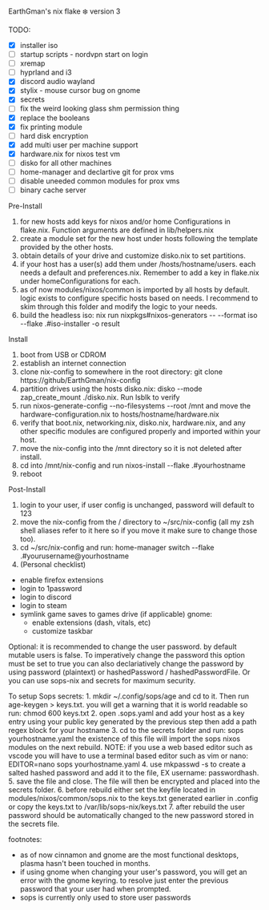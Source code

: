 EarthGman's nix flake ❄️ version 3


TODO:
- [x] installer iso
- [ ] startup scripts - nordvpn start on login
- [ ] xremap
- [ ] hyprland and i3
- [x] discord audio wayland
- [x] stylix - mouse cursor bug on gnome
- [x] secrets
- [ ] fix the weird looking glass shm permission thing
- [x] replace the booleans
- [x] fix printing module
- [ ] hard disk encryption
- [x] add multi user per machine support
- [x] hardware.nix for nixos test vm
- [ ] disko for all other machines
- [ ] home-manager and declartive git for prox vms
- [ ] disable uneeded common modules for prox vms
- [ ] binary cache server

Pre-Install
  1. for new hosts add keys for nixos and/or home Configurations in flake.nix. Function arguments are defined in lib/helpers.nix
  2. create a module set for the new host under hosts following the template provided by the other hosts.
  3. obtain details of your drive and customize disko.nix to set partitions.
  4. if your host has a user(s) add them under /hosts/hostname/users. each needs a default and preferences.nix. Remember to add a key in flake.nix under homeConfigurations for each.
  5. as of now modules/nixos/common is imported by all hosts by default. logic exists to configure specific hosts based on needs. I recommend to skim through this folder and modify the logic to your needs.
  6. build the headless iso: nix run nixpkgs#nixos-generators -- --format iso --flake .#iso-installer -o result

Install
  1. boot from USB or CDROM
  2. establish an internet connection
  3. clone nix-config to somewhere in the root directory: git clone https://github/EarthGman/nix-config
  4. partition drives using the hosts disko.nix: disko --mode zap_create_mount ./disko.nix. Run lsblk to verify
  5. run nixos-generate-config --no-filesystems --root /mnt and move the hardware-configuration.nix to hosts/hostname/hardware.nix
  6. verify that boot.nix, networking.nix, disko.nix, hardware.nix, and any other specific modules are configured properly and imported within your host.
  7. move the nix-config into the /mnt directory so it is not deleted after install.
  8. cd into /mnt/nix-config and run nixos-install --flake .#yourhostname
  9. reboot
 
Post-Install
  1. login to your user, if user config is unchanged, password will default to 123
  2. move the nix-config from the / directory to ~/src/nix-config (all my zsh shell aliases refer to it here so if you move it make sure to change those too).
  3. cd ~/src/nix-config and run: home-manager switch --flake .#yourusername@yourhostname
  4. (Personal checklist)
  - enable firefox extensions
  - login to 1password
  - login to discord
  - login to steam
  - symlink game saves to games drive (if applicable)
  gnome: 
    - enable extensions (dash, vitals, etc)
    - customize taskbar
  
  Optional:
    it is recommended to change the user password. by default mutable users is false. To imperatively change the password this option must be set to true
    you can also declariatively change the password by using password (plaintext) or hashedPassword / hashedPasswordFile.
    Or you can use sops-nix and secrets for maximum security.

  To setup Sops secrets:
    1. mkdir ~/.config/sops/age and cd to it. Then run age-keygen > keys.txt. you will get a warning that it is world readable so run: chmod 600 keys.txt 
    2. open .sops.yaml and add your host as a key entry using your public key generated by the previous step then add a path regex block for your hostname
    3. cd to the secrets folder and run: sops yourhostname.yaml the existence of this file will import the sops nixos modules on the next rebuild. NOTE: if you use a web based editor such as vscode you will have to use a terminal based editor such as vim or nano: EDITOR=nano sops yourhostname.yaml
    4. use mkpasswd -s to create a salted hashed password and add it to the file, EX username: passwordhash.
    5. save the file and close. The file will then be encrypted and placed into the secrets folder.
    6. before rebuild either set the keyfile located in modules/nixos/common/sops.nix to the keys.txt generated earlier in .config or copy the keys.txt to /var/lib/sops-nix/keys.txt
    7. after rebuild the user password should be automatically changed to the new password stored in the secrets file.

footnotes:
  - as of now cinnamon and gnome are the most functional desktops, plasma hasn't been touched in months.
  - if using gnome when changing your user's password, you will get an error with the gnome keyring. to resolve just enter the previous password that your user had when prompted.
  - sops is currently only used to store user passwords